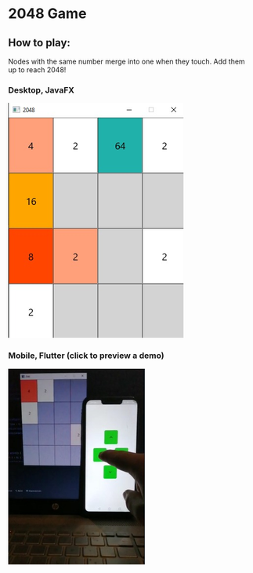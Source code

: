 # 2048 Game


## How to play: 

Nodes with the same number merge into one when they touch. Add them up to reach 2048!

### Desktop, JavaFX
![alt text](https://github.com/Arturbl/2048/blob/main/java/src/main/resources/img/img1.jpeg)<br />


### Mobile, Flutter (click to preview a demo)
[![Watch the video](https://github.com/Arturbl/2048/blob/main/java/src/main/resources/img/img2.jpeg)](https://www.youtube.com/shorts/3K_E38_yP2Q)
